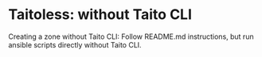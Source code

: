 # Taitoless: without Taito CLI

Creating a zone without Taito CLI: Follow README.md instructions, but run ansible scripts directly without Taito CLI.
